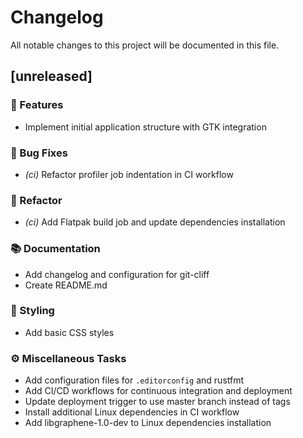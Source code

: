 # Changelog

All notable changes to this project will be documented in this file.

## [unreleased]

### 🚀 Features

- Implement initial application structure with GTK integration

### 🐛 Bug Fixes

- *(ci)* Refactor profiler job indentation in CI workflow

### 🚜 Refactor

- *(ci)* Add Flatpak build job and update dependencies installation

### 📚 Documentation

- Add changelog and configuration for git-cliff
- Create README.md

### 🎨 Styling

- Add basic CSS styles

### ⚙️ Miscellaneous Tasks

- Add configuration files for `.editorconfig` and rustfmt
- Add CI/CD workflows for continuous integration and deployment
- Update deployment trigger to use master branch instead of tags
- Install additional Linux dependencies in CI workflow
- Add libgraphene-1.0-dev to Linux dependencies installation

<!-- generated by git-cliff -->
